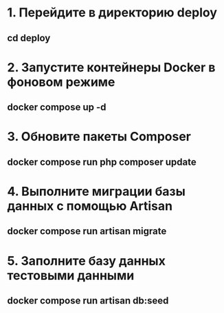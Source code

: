 # 1. Перейдите в директорию deploy
## cd deploy
# 2. Запустите контейнеры Docker в фоновом режиме
## docker compose up -d
# 3. Обновите пакеты Composer
## docker compose run php composer update
# 4. Выполните миграции базы данных с помощью Artisan
## docker compose run artisan migrate
# 5. Заполните базу данных тестовыми данными
## docker compose run artisan db:seed